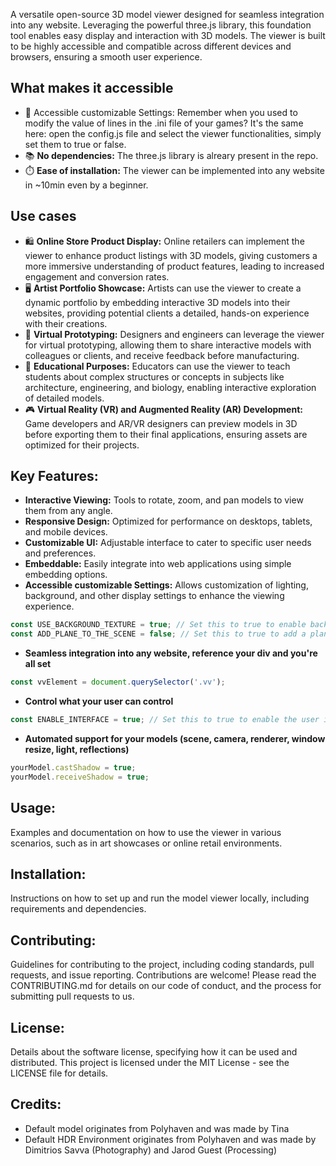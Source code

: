 A versatile open-source 3D model viewer designed for seamless integration into any website. Leveraging the powerful three.js library, this foundation tool enables easy display and interaction with 3D models. The viewer is built to be highly accessible and compatible across different devices and browsers, ensuring a smooth user experience.

## What makes it accessible
- 📄 Accessible customizable Settings: Remember when you used to modify the value of lines in the .ini file of your games? It's the same here: open the config.js file and select the viewer functionalities, simply set them to true or false.
- 📚 **No dependencies:** The three.js library is alreary present in the repo.
- ⏱️ **Ease of installation:** The viewer can be implemented into any website in ~10min even by a beginner.

## Use cases
- 🛍️ **Online Store Product Display:** Online retailers can implement the viewer to enhance product listings with 3D models, giving customers a more immersive understanding of product features, leading to increased engagement and conversion rates.
- 🖥️ **Artist Portfolio Showcase:** Artists can use the viewer to create a dynamic portfolio by embedding interactive 3D models into their websites, providing potential clients a detailed, hands-on experience with their creations.
- 🔧 **Virtual Prototyping:** Designers and engineers can leverage the viewer for virtual prototyping, allowing them to share interactive models with colleagues or clients, and receive feedback before manufacturing.
- 🏫 **Educational Purposes:** Educators can use the viewer to teach students about complex structures or concepts in subjects like architecture, engineering, and biology, enabling interactive exploration of detailed models.
- 🎮 **Virtual Reality (VR) and Augmented Reality (AR) Development:** Game developers and AR/VR designers can preview models in 3D before exporting them to their final applications, ensuring assets are optimized for their projects.

## Key Features:
- **Interactive Viewing:** Tools to rotate, zoom, and pan models to view them from any angle.
- **Responsive Design:** Optimized for performance on desktops, tablets, and mobile devices.
- **Customizable UI:** Adjustable interface to cater to specific user needs and preferences.
- **Embeddable:** Easily integrate into web applications using simple embedding options.
- **Accessible customizable Settings:** Allows customization of lighting, background, and other display settings to enhance the viewing experience.
```javascript
const USE_BACKGROUND_TEXTURE = true; // Set this to true to enable background texture
const ADD_PLANE_TO_THE_SCENE = false; // Set this to true to add a plane to the scene
```

- **Seamless integration into any website, reference your div and you're all set**
```javascript
const vvElement = document.querySelector('.vv');
```

- **Control what your user can control**
```javascript
const ENABLE_INTERFACE = true; // Set this to true to enable the user interface
```

- **Automated support for your models (scene, camera, renderer, window resize, light, reflections)**
```javascript
yourModel.castShadow = true;
yourModel.receiveShadow = true;
```
## Usage: 
Examples and documentation on how to use the viewer in various scenarios, such as in art showcases or online retail environments.

## Installation:
Instructions on how to set up and run the model viewer locally, including requirements and dependencies.

## Contributing:
Guidelines for contributing to the project, including coding standards, pull requests, and issue reporting.
Contributions are welcome! Please read the CONTRIBUTING.md for details on our code of conduct, and the process for submitting pull requests to us.

## License:
Details about the software license, specifying how it can be used and distributed.
This project is licensed under the MIT License - see the LICENSE file for details.

## Credits:
- Default model originates from Polyhaven and was made by Tina
- Default HDR Environment originates from Polyhaven and was made by Dimitrios Savva (Photography) and  Jarod Guest (Processing)
